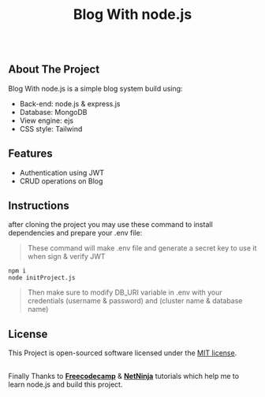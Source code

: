 <h1 align="center">Blog With node.js</h1>

<br><br>

## About The Project
Blog With node.js is a simple blog system build using:
- Back-end: node.js & express.js
- Database: MongoDB 
- View engine: ejs
- CSS style: Tailwind

## Features
- Authentication using JWT
- CRUD operations on Blog

## Instructions
after cloning the project you may use these command to install dependencies and prepare your .env file:
> These command will make .env file and generate a secret key to use it when sign & verify JWT
```
npm i
node initProject.js
```
> Then make sure to modify DB_URI variable in .env with your credentials (username & password) and (cluster name & database name)


## License
This Project is open-sourced software licensed under the [MIT license](https://opensource.org/licenses/MIT).

## 
Finally Thanks to **[Freecodecamp](https://www.youtube.com/c/Freecodecamp)** & **[NetNinja](https://www.youtube.com/@NetNinja)** tutorials which help me to learn node.js and build this project.
